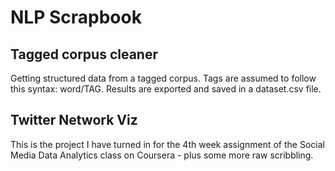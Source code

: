 # NLP Scrapbook

## Tagged corpus cleaner
Getting structured data from a tagged corpus. Tags are assumed to follow this syntax: word/TAG. Results are exported and saved in a dataset.csv file.

## Twitter Network Viz
This is the project I have turned in for the 4th week assignment of the Social Media Data Analytics class on Coursera - plus some more raw scribbling.

